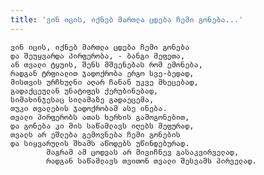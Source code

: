 ```yaml
---
title: 'ვინ იცის, იქნებ მართლა ცდება ჩემი გონება...'
---
```


    ვინ იცის, იქნებ მართლა ცდება ჩემი გონება
    და შეუყვარდა პირფერობა, - ბანგი მეფეთა,
    ან თვალი ტყუის, შენს მშვენებას რომ ემონება,
    რადგან ტრფიალით ჯადოქრობა ერგო სვე-ბედად,
    მისთვის ურჩხულნი აღარ ჩანან უკვე მხეცებად,
    გადაქცეულან უნატიფეს ქერუბინებად,
    სიმახინჯესაც სილამაზე გადაეცემა,
    თუკი თვალების ჯადოქრობამ ასე ინება.
    თვალი პირფერობს ათას ხერხის გამოგონებით,
    და გონება კი მის საწამლავს იღებს მეფურად,
    თვალს არ ეშლება გემოვნება ჩემი გონების
    და სიყვარულის შხამს აწოდებს უწინდებურად.
            მაგრამ ამ ცოდვას არ მივიჩნევ გასაკვირველად,
            რადგან საწამლავს თვითონ თვალი შესვამს პირველად.
